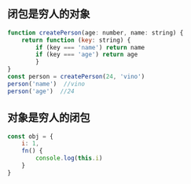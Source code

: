 ##  闭包是穷人的对象 


```javascript
function createPerson(age: number, name: string) {
	return function (key: string) {
		if (key === 'name') return name         
		if (key === 'age') return age    
		}
} 
const person = createPerson(24, 'vino')  
person('name')  //vino 
person('age')  //24 
```

## 对象是穷人的闭包 


```javascript
const obj = {     
	i: 1,
	fn() {
		console.log(this.i) 
	}
}
```
